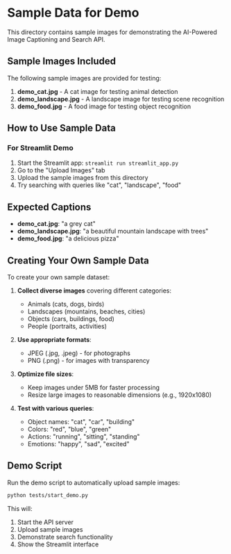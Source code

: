 # Sample Data for Demo

This directory contains sample images for demonstrating the AI-Powered Image Captioning and Search API.

## Sample Images Included

The following sample images are provided for testing:
1. **demo_cat.jpg** - A cat image for testing animal detection
2. **demo_landscape.jpg** - A landscape image for testing scene recognition
3. **demo_food.jpg** - A food image for testing object recognition

## How to Use Sample Data

### For Streamlit Demo
1. Start the Streamlit app: `streamlit run streamlit_app.py`
2. Go to the "Upload Images" tab
3. Upload the sample images from this directory
4. Try searching with queries like "cat", "landscape", "food"

## Expected Captions

- **demo_cat.jpg**: "a  grey cat"
- **demo_landscape.jpg**: "a beautiful mountain landscape with trees"
- **demo_food.jpg**: "a delicious pizza"

## Creating Your Own Sample Data

To create your own sample dataset:

1. **Collect diverse images** covering different categories:
   - Animals (cats, dogs, birds)
   - Landscapes (mountains, beaches, cities)
   - Objects (cars, buildings, food)
   - People (portraits, activities)

2. **Use appropriate formats**:
   - JPEG (.jpg, .jpeg) - for photographs
   - PNG (.png) - for images with transparency

3. **Optimize file sizes**:
   - Keep images under 5MB for faster processing
   - Resize large images to reasonable dimensions (e.g., 1920x1080)

4. **Test with various queries**:
   - Object names: "cat", "car", "building"
   - Colors: "red", "blue", "green"
   - Actions: "running", "sitting", "standing"
   - Emotions: "happy", "sad", "excited"

## Demo Script

Run the demo script to automatically upload sample images:

```bash
python tests/start_demo.py
```

This will:
1. Start the API server
2. Upload sample images
3. Demonstrate search functionality
4. Show the Streamlit interface 